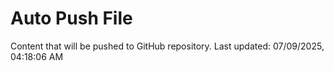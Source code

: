 # Auto Push File

Content that will be pushed to GitHub repository.
Last updated: 07/09/2025, 04:18:06 AM